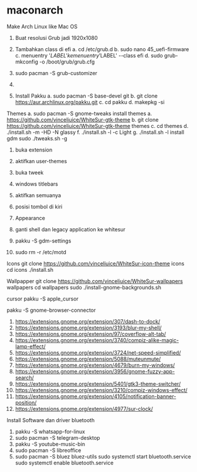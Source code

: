 # maconarch
Make Arch Linux like Mac OS
1. Buat resolusi Grub jadi 1920x1080
2. Tambahkan class di efi
a. cd /etc/grub.d
b. sudo nano 45_uefi-firmware
c. menuentry '$LABEL' ke menuentry '$LABEL' --class efi
d. sudo grub-mkconfig -o /boot/grub/grub.cfg

1. sudo pacman -S grub-customizer
2. 

1. Install Pakku
a. sudo pacman -S base-devel git
b. git clone https://aur.archlinux.org/pakku.git
c. cd pakku
d. makepkg -si

Themes
a. sudo pacman -S gnome-tweaks
install themes
a. https://github.com/vinceliuice/WhiteSur-gtk-theme
b. git clone https://github.com/vinceliuice/WhiteSur-gtk-theme themes
c. cd themes
d. ./install.sh -m -HD -N glassy
f. ./install.sh -l -c Light
g. ./install.sh -l
install gdm
sudo ./tweaks.sh -g

1. buka extension
2. aktifkan user-themes
1. buka tweek
2. windows titlebars
3. aktifkan semuanya
4. posisi tombol di kiri
5. Appearance
6. ganti shell dan legacy application ke whitesur

1. pakku -S gdm-settings
2. sudo rm -r /etc/motd


Icons
git clone https://github.com/vinceliuice/WhiteSur-icon-theme icons
cd icons
./install.sh

Wallpapper
git clone https://github.com/vinceliuice/WhiteSur-wallpapers wallpapers
cd wallpapers
sudo ./install-gnome-backgrounds.sh

cursor
pakku -S apple_cursor

pakku -S gnome-browser-connector
1. https://extensions.gnome.org/extension/307/dash-to-dock/
2. https://extensions.gnome.org/extension/3193/blur-my-shell/
3. https://extensions.gnome.org/extension/97/coverflow-alt-tab/
4. https://extensions.gnome.org/extension/3740/compiz-alike-magic-lamp-effect/
5. https://extensions.gnome.org/extension/3724/net-speed-simplified/
6. https://extensions.gnome.org/extension/5088/muteunmute/
7. https://extensions.gnome.org/extension/4679/burn-my-windows/
8. https://extensions.gnome.org/extension/3956/gnome-fuzzy-app-search/
9. https://extensions.gnome.org/extension/5401/gtk3-theme-switcher/
10. https://extensions.gnome.org/extension/3210/compiz-windows-effect/
11. https://extensions.gnome.org/extension/4105/notification-banner-position/
12. https://extensions.gnome.org/extension/4977/sur-clock/

Install Software dan driver bluetooth
1. pakku -S whatsapp-for-linux
2. sudo pacman -S telegram-desktop
3. pakku -S youtube-music-bin
4. sudo pacman -S libreoffice
5. sudo pacman -S bluez bluez-utils
sudo systemctl start bluetooth.service
sudo systemctl enable bluetooth.service
